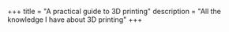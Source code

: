 +++
title = "A practical guide to 3D printing"
description = "All the knowledge I have about 3D printing"
+++
